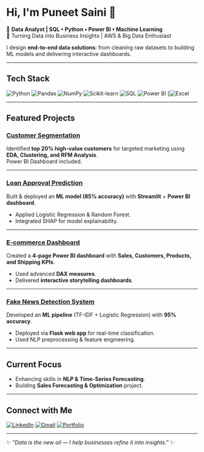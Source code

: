 # Hi, I'm Puneet Saini 👋  

🚀 **Data Analyst | SQL • Python • Power BI • Machine Learning**  
🎯 Turning Data into Business Insights | AWS & Big Data Enthusiast  

I design **end-to-end data solutions**: from cleaning raw datasets to building ML models and delivering interactive dashboards.  

---

##  Tech Stack  

![Python](https://img.shields.io/badge/Python-3776AB?style=flat&logo=python&logoColor=white)  ![Pandas](https://img.shields.io/badge/Pandas-150458?style=flat&logo=pandas&logoColor=white)  ![NumPy](https://img.shields.io/badge/NumPy-013243?style=flat&logo=numpy&logoColor=white)  ![Scikit-learn](https://img.shields.io/badge/Scikit--Learn-F7931E?style=flat&logo=scikit-learn&logoColor=white)  ![SQL](https://img.shields.io/badge/SQL-003B57?style=flat&logo=postgresql&logoColor=white)  ![Power BI](https://img.shields.io/badge/PowerBI-F2C811?style=flat&logo=powerbi&logoColor=black) [![Excel](https://img.shields.io/badge/Excel-217346?style=flat&logo=microsoft-excel&logoColor=white)  

---

##  Featured Projects  

###  [Customer Segmentation](https://github.com/puneet-data/customer-segmentation-project)  
Identified **top 20% high-value customers** for targeted marketing using **EDA, Clustering, and RFM Analysis**.  
Power BI Dashboard included.   

---

###  [Loan Approval Prediction](https://github.com/puneet-data/Loan_approval_project)  
Built & deployed an **ML model (85% accuracy)** with **Streamlit** + **Power BI dashboard**.  
- Applied Logistic Regression & Random Forest.  
- Integrated SHAP for model explainability.  

---

###  [E-commerce Dashboard](https://github.com/puneet-data/ecommerce-dashboard)  
Created a **4-page Power BI dashboard** with **Sales, Customers, Products, and Shipping KPIs**.  
- Used advanced **DAX measures**.  
- Delivered **interactive storytelling dashboards**.  


---

###  [Fake News Detection System](https://github.com/puneet-data/fake-news-detection-system)  
Developed an **ML pipeline** (TF-IDF + Logistic Regression) with **95% accuracy**.  
- Deployed via **Flask web app** for real-time classification.  
- Used NLP preprocessing & feature engineering.  


---

##  Current Focus  
-  Enhancing skills in **NLP & Time-Series Forecasting**.  
-  Building **Sales Forecasting & Optimization** project.  

---

##  Connect with Me  
[![LinkedIn](https://img.shields.io/badge/LinkedIn-0077B5?style=flat&logo=linkedin&logoColor=white)](https://linkedin.com/in/your-link)  [![Gmail](https://img.shields.io/badge/Email-D14836?style=flat&logo=gmail&logoColor=white)](mailto:your-email@gmail.com)  [![Portfolio](https://img.shields.io/badge/Portfolio-000000?style=flat&logo=github&logoColor=white)](https://github.com/yourusername)  

---

✨ *“Data is the new oil — I help businesses refine it into insights.”* ✨
